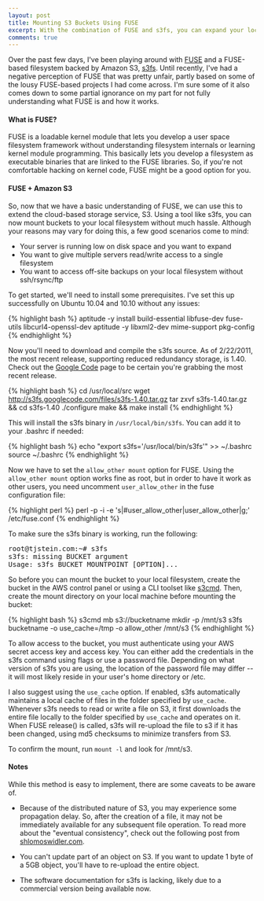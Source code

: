 ```yaml
---
layout: post
title: Mounting S3 Buckets Using FUSE
excerpt: With the combination of FUSE and s3fs, you can expand your local filesystem into the cloud in minutes.
comments: true
---
```


Over the past few days, I've been playing around with <a href="http://fuse.sourceforge.net/" rel="external">FUSE</a> and a FUSE-based filesystem backed by Amazon S3, <a href="http://code.google.com/p/s3fs/" rel="external">s3fs</a>. Until recently, I've had a negative perception of FUSE that was pretty unfair, partly based on some of the lousy FUSE-based projects I had come across. I'm sure some of it also comes down to some partial ignorance on my part for not fully understanding what FUSE is and how it works.

<h4>What is FUSE?</h4>

FUSE is a loadable kernel module that lets you develop a user space filesystem framework without understanding filesystem internals or learning kernel module programming. This basically lets you develop a filesystem as executable binaries that are linked to the FUSE libraries. So, if you're not comfortable hacking on kernel code, FUSE might be a good option for you.

<h4>FUSE + Amazon S3</h4>

So, now that we have a basic understanding of FUSE, we can use this to extend the cloud-based storage service, S3. Using a tool like s3fs, you can now mount buckets to your local filesystem without much hassle. Although your reasons may vary for doing this, a few good scenarios come to mind:

* Your server is running low on disk space and you want to expand
* You want to give multiple servers read/write access to a single filesystem
* You want to access off-site backups on your local filesystem without ssh/rsync/ftp

To get started, we'll need to install some prerequisites. I've set this up successfully on Ubuntu 10.04 and 10.10 without any issues:

{% highlight bash %}
aptitude -y install build-essential libfuse-dev fuse-utils libcurl4-openssl-dev 
aptitude -y libxml2-dev mime-support pkg-config
{% endhighlight %}

Now you'll need to download and compile the s3fs source. As of 2/22/2011, the most recent release, supporting reduced redundancy storage, is 1.40. Check out the <a href="http://code.google.com/p/s3fs/downloads/list" rel="external">Google Code</a> page to be certain you're grabbing the most recent release.

{% highlight bash %}
cd /usr/local/src
wget http://s3fs.googlecode.com/files/s3fs-1.40.tar.gz
tar zxvf s3fs-1.40.tar.gz && cd s3fs-1.40
./configure
make && make install
{% endhighlight %}

This will install the s3fs binary in <code>/usr/local/bin/s3fs</code>. You can add it to your .bashrc if needed:

{% highlight bash %}
echo "export s3fs='/usr/local/bin/s3fs'" >> ~/.bashrc
source ~/.bashrc
{% endhighlight %}

Now we have to set the <code>allow_other mount</code> option for FUSE. Using the <code>allow_other mount</code> option works fine as root, but in order to have it work as other users, you need uncomment <code>user_allow_other</code> in the fuse configuration file:

{% highlight perl %}
perl -p -i -e 's|#user_allow_other|user_allow_other|g;' /etc/fuse.conf
{% endhighlight %}

To make sure the s3fs binary is working, run the following:

<pre class="terminal">
root@tjstein.com:~# s3fs
s3fs: missing BUCKET argument
Usage: s3fs BUCKET MOUNTPOINT [OPTION]...
</pre>

So before you can mount the bucket to your local filesystem, create the bucket in the AWS control panel or using a CLI toolset like <a href="http://s3tools.org" rel="external">s3cmd</a>. Then, create the mount directory on your local machine before mounting the bucket:

{% highlight bash %}
s3cmd mb s3://bucketname
mkdir -p /mnt/s3
s3fs bucketname -o use_cache=/tmp -o allow_other /mnt/s3
{% endhighlight %}

To allow access to the bucket, you must authenticate using your AWS secret access key and access key. You can either add the credentials in the s3fs command using flags or use a password file. Depending on what version of s3fs you are using, the location of the password file may differ -- it will most likely reside in your user's home directory or /etc.

I also suggest using the <code>use_cache</code> option. If enabled, s3fs automatically maintains a local cache of files in the folder specified by <code>use_cache</code>. Whenever s3fs needs to read or write a file on S3, it first downloads the entire file locally to the folder specified by <code>use_cache</code> and operates on it. When FUSE release() is called, s3fs will re-upload the file to s3 if it has been changed, using md5 checksums to minimize transfers from S3.

To confirm the mount, run <code>mount -l</code> and look for /mnt/s3. 

<h4>Notes</h4>

While this method is easy to implement, there are some caveats to be aware of.

* Because of the distributed nature of S3, you may experience some propagation delay. So, after the creation of a file, it may not be immediately available for any subsequent file operation. To read more about the "eventual consistency", check out the following post from <a href="http://shlomoswidler.com/2009/12/read-after-write-consistency-in-amazon.html" rel="external">shlomoswidler.com</a>.

* You can't update part of an object on S3. If you want to update 1 byte of a 5GB object, you'll have to re-upload the entire object.

* The software documentation for s3fs is lacking, likely due to a commercial version being available now.